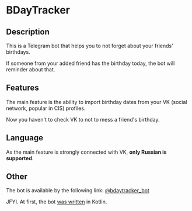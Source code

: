# BDayTracker

## Description

This is a Telegram bot that helps you to not forget about your friends' birthdays. 

If someone from your added friend has the birthday today, the bot will reminder about that.

## Features

The main feature is the ability to import birthday dates from your VK (social network, popular in CIS) profiles. 

Now you haven't to check VK to not to mess a friend's birthday.

## Language

As the main feature is strongly connected with VK, **only Russian is supported**.

## Other

The bot is available by the following link: [@bdaytracker_bot](https://t.me/bdaytracker_bot)

JFYI. At first, the bot [was written](https://github.com/LoDThe/BDayTracker_Kotlin) in Kotlin.
